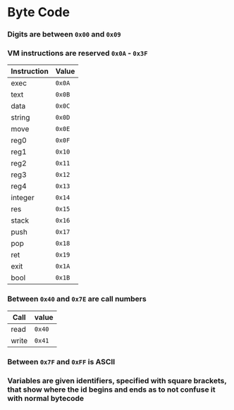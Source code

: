 # Byte Code
### Digits are between `0x00` and `0x09`

### VM instructions are reserved `0x0A` - `0x3F`
Instruction  | Value
---------|-----------
exec     | `0x0A`
text     | `0x0B`
data     | `0x0C`
string   | `0x0D`
move     | `0x0E`
reg0     | `0x0F`
reg1     | `0x10`
reg2     | `0x11`
reg3     | `0x12`
reg4     | `0x13`
integer  | `0x14`
res      | `0x15`
stack    | `0x16`
push     | `0x17`
pop      | `0x18`
ret      | `0x19`
exit     | `0x1A`
bool     | `0x1B`

### Between `0x40` and `0x7E` are call numbers
Call    |  value
--------|-----------
read    | `0x40`
write   | `0x41`

### Between `0x7F` and `0xFF` is ASCII

### Variables are given identifiers, specified with square brackets, that show where the id begins and ends as to not confuse it with normal bytecode
